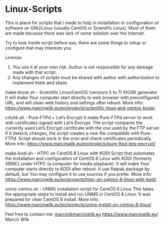 # Linux-Scripts
This is place for scripts that i made to help in installation or configuration of software on GNU/Linux (usually CentOS or Scientific Linux). Most of them are made because there was lack of some solution over the Internet.

Try to look inside script before use, there are some things to setup or configure that may interests you.

License:
1. You use it at your own risk. Author is not responsible for any damage made with that script.
2. Any changes of scripts must be shared with author with authorization to implement them and share.

make-kiosk.sh - Scientific Linux/CentOS (versions 5 to 7) KIOSK generator
It will make Your computer start directly to web browser with preconfigured URL, and will clean web history and settings after reboot.
More info: https://www.marcinwilk.eu/en/projects/scientific-linux-and-centos-kiosk/

crtchk.sh - Pure-FTPd + Let’s Encrypt
It make Pure-FTPd server to work with certificates signed with Let’s Encrypt. The script compares the currently used Let’s Encrypt certificate with the one used by the FTP server. If it detects changes, the script creates a new file compatible with Pure-FTPd. Script should work in the cron and check certificates periodically.
More info: https://www.marcinwilk.eu/en/projects/pure-ftpd-lets-encrypt/

make-kodi.sh - HTPC on CentOS 8 Linux with KODI
Script that automates the installation and configuration of CentOS 8 Linux with KODI (formerly XBMC) under HTPC (a computer for media playback). It will make Your computer starts directly to KODI after reboot. It use flatpak package by default, but You may configure it to use sources if you prefer.
More info: https://www.marcinwilk.eu/en/projects/htpc-on-centos-8-linux-with-kodi/

unms-centos.sh - UNMS installation script for CentOS 8 Linux
This takes the appropriate steps to install and run UNMS in CentOS 8 Linux. It was prepared for clear CentOS 8 install.
More info: https://www.marcinwilk.eu/en/projects/unms-install-on-centos-8-linux/

Feel free to contact me: marcin@marcinwilk.eu
https://www.marcinwilk.eu/
Marcin Wilk
